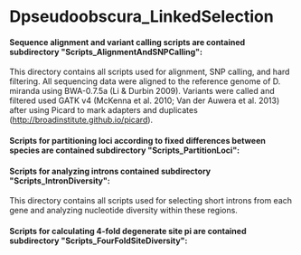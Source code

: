 # Dpseudoobscura_LinkedSelection

#### Sequence alignment and variant calling scripts are contained subdirectory "Scripts_AlignmentAndSNPCalling":
This directory contains all scripts used for alignment, SNP calling, and hard filtering. All sequencing data were aligned to the reference genome of D. miranda using BWA-0.7.5a (Li & Durbin 2009). Variants were called and filtered used GATK v4 (McKenna et al. 2010; Van der Auwera et al. 2013) after using Picard to mark adapters and duplicates (http://broadinstitute.github.io/picard).

#### Scripts for partitioning loci according to fixed differences between species are contained subdirectory "Scripts_PartitionLoci":

#### Scripts for analyzing introns contained subdirectory "Scripts_IntronDiversity":
This directory contains all scripts used for selecting short introns from each gene and analyzing nucleotide diversity within these regions.

#### Scripts for calculating 4-fold degenerate site pi are contained subdirectory "Scripts_FourFoldSiteDiversity":
